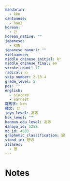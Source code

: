 ```yaml
---
mandarin:
  - kěn
cantonese:
  - han2
korean:
  - 간
korean_native: ""
japanese:
  - KON
japanese_nanori: ""
vietnamese:
middle_chinese_initial: kʰ
middle_chinese_final: ən
stroke_count: 17
radical: 心
skip_number: 2-13-4
grade_level: 5
pos: ""
english:
  - sincere
  - earnest
羅馬字: kan
韓文: 칸
joyo_level: 高等
hsk_level: ""
hanmun_edu_level: 高等
danayo_id: 5258
mc_id: 4033
graphemic_classification: 貇
stand_in: 懇切
aliases:
  - 恳
---
```


# Notes
